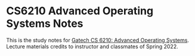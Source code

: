 # CS6210 Advanced Operating Systems Notes

This is the study notes for [Gatech CS 6210: Advanced Operating Systems]([url](https://omscs.gatech.edu/cs-6210-advanced-operating-systems)). 
Lecture materials credits to instructor and classmates of Spring 2022.

